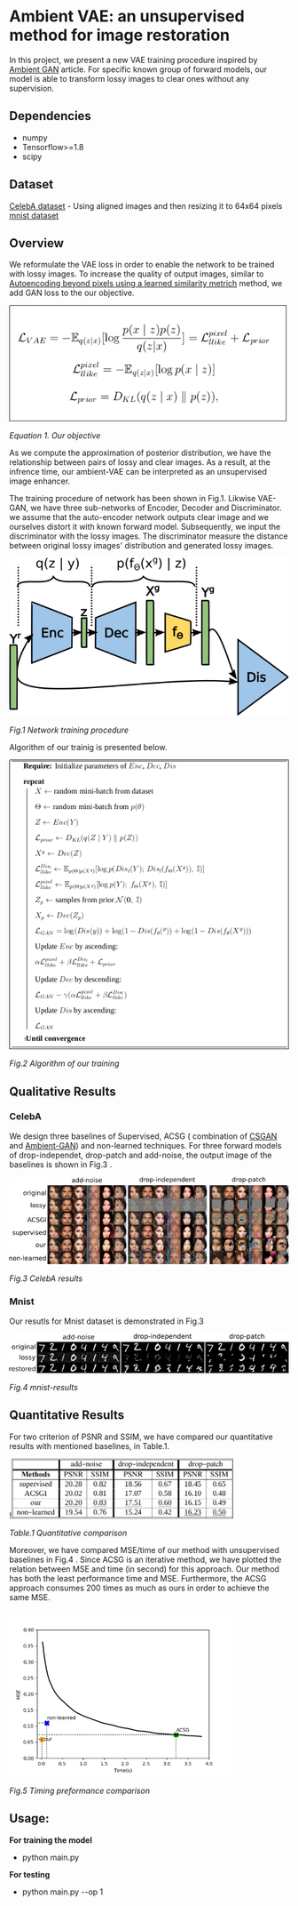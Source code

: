 # Ambient VAE: an unsupervised method for image restoration
In this project, we present a new VAE training procedure inspired by [Ambient GAN](https://openreview.net/forum?id=Hy7fDog0b) article. For specific known group of forward models, our model is able to transform lossy images to clear ones without any supervision. 

## Dependencies

* numpy
* Tensorflow>=1.8
* scipy 

## Dataset

[CelebA dataset](http://mmlab.ie.cuhk.edu.hk/projects/CelebA.html) - Using aligned images and then resizing it to 64x64 pixels
[mnist dataset](http://yann.lecun.com/exdb/mnist/)

## Overview

 We reformulate the VAE loss in order to enable the network to be trained with lossy images. To increase the quality of output images, similar to [Autoencoding beyond pixels using a learned similarity metrich](https://arxiv.org/abs/1512.09300) method, we add GAN loss to the our objective.

<img src="images/loss.png" width="500">
<!-- ![loss-overview](images/loss.png=100*100) -->

*Equation 1. Our objective*

As we compute the approximation of posterior distribution, we have the relationship between pairs of lossy and clear images. As a result, at the infrence time, our ambient-VAE can be interpreted as an unsupervised image enhancer.
 
The training procedure of network has been shown in Fig.1. Likwise VAE-GAN, we have three sub-networks of Encoder, Decoder and Discriminator. we assume that the auto-encoder network outputs clear image and we ourselves distort it with known forward model. Subsequently, we input the discriminator with the lossy images. The discriminator measure the distance between original lossy images' distribution and generated lossy images.

<img src="images/arch.png" width="600">

*Fig.1 Network training procedure*
 
Algorithm of our trainig is presented below.

![network](images/alg.png)

*Fig.2 Algorithm of our training*

## Qualitative Results

### CelebA
 We design three baselines of Supervised, ACSG ( combination of [CSGAN](https://arxiv.org/abs/1703.03208) and [Ambient-GAN](https://openreview.net/forum?id=Hy7fDog0b)) and non-learned techniques. For three forward models of drop-independet, drop-patch and add-noise, the output image of the baselines is shown in Fig.3 . 
	
![celeb-results](images/celeba-results.png)

*Fig.3 CelebA results*

### Mnist

Our resutls for Mnist dataset is demonstrated in Fig.3

![mnist-results](images/mnist-results.png)

*Fig.4 mnist-results*

## Quantitative Results

For two criterion of PSNR and SSIM, we have compared our quantitative results with mentioned baselines, in Table.1.

!<img src="images/table.png" width="400">

*Table.1 Quantitative comparison*

Moreover, we have compared  MSE/time of our method with unsupervised baselines in Fig.4 . Since ACSG is an iterative method, we have plotted the relation between MSE and time (in second) for this approach. Our method has both the least performance time and MSE. Furthermore, the ACSG approach consumes 200 times as much as ours in order to achieve the same MSE.

<img src="images/timevsmse.png" width="400">

*Fig.5 Timing preformance comparison*

## Usage:

**For training the model**

* python main.py

**For testing**

* python main.py --op 1


